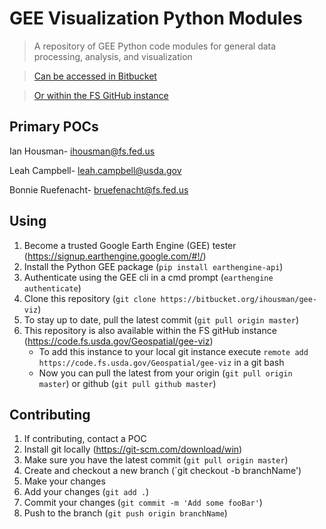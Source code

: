 # GEE Visualization Python Modules
> A repository of GEE Python code modules for general data processing, analysis, and visualization

> [Can be accessed in Bitbucket](https://bitbucket.org/ihousman/gee-viz)

> [Or within the FS GitHub instance](https://code.fs.usda.gov/Geospatial/gee-viz)
## Primary POCs

Ian Housman- ihousman@fs.fed.us

Leah Campbell- leah.campbell@usda.gov

Bonnie Ruefenacht- bruefenacht@fs.fed.us

## Using
1. Become a trusted Google Earth Engine (GEE) tester (<https://signup.earthengine.google.com/#!/>)
2. Install the Python GEE package (`pip install earthengine-api`)
3. Authenticate using the GEE cli in a cmd prompt (`earthengine authenticate`)
4. Clone this repository (`git clone https://bitbucket.org/ihousman/gee-viz`)
5. To stay up to date, pull the latest commit (`git pull origin master`)
6. This repository is also available within the FS gitHub instance (<https://code.fs.usda.gov/Geospatial/gee-viz>)
   * To add this instance to your local git instance execute `remote add https://code.fs.usda.gov/Geospatial/gee-viz` in a git bash
   * Now you can pull the latest from your origin (`git pull origin master`) or github (`git pull github master`)


## Contributing
1. If contributing, contact a POC
2. Install git locally (<https://git-scm.com/download/win>)
3. Make sure you have the latest commit (`git pull origin master`)
4. Create and checkout a new branch (`git checkout -b branchName')
5. Make your changes
6. Add your changes (`git add .`)
7. Commit your changes (`git commit -m 'Add some fooBar'`)
8. Push to the branch (`git push origin branchName`)
